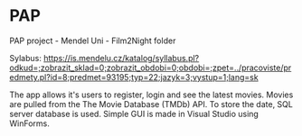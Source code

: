 # PAP
PAP project - Mendel Uni - Film2Night folder

Sylabus:
https://is.mendelu.cz/katalog/syllabus.pl?odkud=;zobrazit_sklad=0;zobrazit_obdobi=0;obdobi=;zpet=../pracoviste/predmety.pl?id=8;predmet=93195;typ=22;jazyk=3;vystup=1;lang=sk

The app allows it's users to register, login and see the latest movies.
Movies are pulled from the The Movie Database (TMDb) API. To store the date, SQL server database is used. 
Simple GUI is made in Visual Studio using WinForms.
